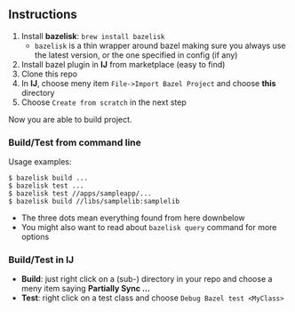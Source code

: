 ## Instructions

1. Install **bazelisk**: `brew install bazelisk`
    -  `bazelisk` is a thin wrapper around bazel making sure you always use the latest version, or the one specified in config (if any) 
2. Install bazel plugin in **IJ** from marketplace (easy to find)
3. Clone this repo
4. In **IJ**, choose meny item `File->Import Bazel Project` and choose **this** directory
5. Choose `Create from scratch` in the next step

Now you are able to build project.

### Build/Test from command line

Usage examples: 
```
$ bazelisk build ...
$ bazelisk test ...
$ bazelisk test //apps/sampleapp/...
$ bazelisk build //libs/samplelib:samplelib
```


- The three dots mean everything found from here downbelow
- You might also want to read about `bazelisk query` command for more options


### Build/Test in IJ 

- **Build**: just right click on a (sub-) directory in your repo and choose a meny item saying **Partially Sync ...**
- **Test**: right click on a test class and choose `Debug Bazel test <MyClass>` 